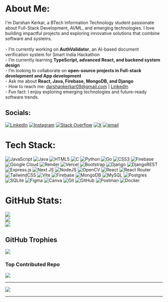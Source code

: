 #  About Me:
I'm Darshan Kerkar, a BTech Information Technology student passionate about Full-Stack Development, AI/ML, and emerging technologies. I love building impactful projects and exploring innovative solutions that combine software and systems.<br><br>-  I’m currently working on **AuthValidator**, an AI-based document verification system for Smart India Hackathon  <br>-  I’m currently learning **TypeScript, advanced React, and backend system design**  <br>-  I’m looking to collaborate on **open-source projects in Full-stack development and App development**  <br>-  Ask me about **React, Java, Firebase, MongoDB, and Django**  <br>-  How to reach me: darshankerkar09@gmail.com | [LinkedIn](https://www.linkedin.com/in/darshan-kerkar-4a237a325)
 <br>-  Fun fact: I enjoy exploring emerging technologies and future-ready software trends.


##  Socials:
[![LinkedIn](https://img.shields.io/badge/LinkedIn-%230077B5.svg?logo=linkedin&logoColor=white)](https://linkedin.com/in/darshan-kerkar-4a237a325) [![Instagram](https://img.shields.io/badge/Instagram-%23E4405F.svg?logo=Instagram&logoColor=white)](https://instagram.com/@darshankerkar05)  [![Stack Overflow](https://img.shields.io/badge/-Stackoverflow-FE7A16?logo=stack-overflow&logoColor=white)](https://stackoverflow.com/users/31484221) [![X](https://img.shields.io/badge/X-black.svg?logo=X&logoColor=white)](https://x.com/@darshankerkar05) [![email](https://img.shields.io/badge/Email-D14836?logo=gmail&logoColor=white)](mailto:darshankerkar09@gmail.com) 

#  Tech Stack:
![JavaScript](https://img.shields.io/badge/javascript-%23323330.svg?style=for-the-badge&logo=javascript&logoColor=%23F7DF1E) ![Java](https://img.shields.io/badge/java-%23ED8B00.svg?style=for-the-badge&logo=openjdk&logoColor=white) ![HTML5](https://img.shields.io/badge/html5-%23E34F26.svg?style=for-the-badge&logo=html5&logoColor=white) ![C](https://img.shields.io/badge/c-%2300599C.svg?style=for-the-badge&logo=c&logoColor=white) ![Python](https://img.shields.io/badge/python-3670A0?style=for-the-badge&logo=python&logoColor=ffdd54) ![Go](https://img.shields.io/badge/go-%2300ADD8.svg?style=for-the-badge&logo=go&logoColor=white) ![CSS3](https://img.shields.io/badge/css3-%231572B6.svg?style=for-the-badge&logo=css3&logoColor=white) ![Firebase](https://img.shields.io/badge/firebase-%23039BE5.svg?style=for-the-badge&logo=firebase) ![Google Cloud](https://img.shields.io/badge/GoogleCloud-%234285F4.svg?style=for-the-badge&logo=google-cloud&logoColor=white) ![Render](https://img.shields.io/badge/Render-%46E3B7.svg?style=for-the-badge&logo=render&logoColor=white) ![Vercel](https://img.shields.io/badge/vercel-%23000000.svg?style=for-the-badge&logo=vercel&logoColor=white) ![Bootstrap](https://img.shields.io/badge/bootstrap-%238511FA.svg?style=for-the-badge&logo=bootstrap&logoColor=white) ![Django](https://img.shields.io/badge/django-%23092E20.svg?style=for-the-badge&logo=django&logoColor=white) ![DjangoREST](https://img.shields.io/badge/DJANGO-REST-ff1709?style=for-the-badge&logo=django&logoColor=white&color=ff1709&labelColor=gray) ![Express.js](https://img.shields.io/badge/express.js-%23404d59.svg?style=for-the-badge&logo=express&logoColor=%2361DAFB) ![Next JS](https://img.shields.io/badge/Next-black?style=for-the-badge&logo=next.js&logoColor=white) ![NodeJS](https://img.shields.io/badge/node.js-6DA55F?style=for-the-badge&logo=node.js&logoColor=white) ![OpenCV](https://img.shields.io/badge/opencv-%23white.svg?style=for-the-badge&logo=opencv&logoColor=white) ![React](https://img.shields.io/badge/react-%2320232a.svg?style=for-the-badge&logo=react&logoColor=%2361DAFB) ![React Router](https://img.shields.io/badge/React_Router-CA4245?style=for-the-badge&logo=react-router&logoColor=white) ![TailwindCSS](https://img.shields.io/badge/tailwindcss-%2338B2AC.svg?style=for-the-badge&logo=tailwind-css&logoColor=white) ![Vite](https://img.shields.io/badge/vite-%23646CFF.svg?style=for-the-badge&logo=vite&logoColor=white) ![Firebase](https://img.shields.io/badge/firebase-a08021?style=for-the-badge&logo=firebase&logoColor=ffcd34) ![MongoDB](https://img.shields.io/badge/MongoDB-%234ea94b.svg?style=for-the-badge&logo=mongodb&logoColor=white) ![MySQL](https://img.shields.io/badge/mysql-4479A1.svg?style=for-the-badge&logo=mysql&logoColor=white) ![Postgres](https://img.shields.io/badge/postgres-%23316192.svg?style=for-the-badge&logo=postgresql&logoColor=white) ![SQLite](https://img.shields.io/badge/sqlite-%2307405e.svg?style=for-the-badge&logo=sqlite&logoColor=white) ![Figma](https://img.shields.io/badge/figma-%23F24E1E.svg?style=for-the-badge&logo=figma&logoColor=white) ![Canva](https://img.shields.io/badge/Canva-%2300C4CC.svg?style=for-the-badge&logo=Canva&logoColor=white) ![Git](https://img.shields.io/badge/git-%23F05033.svg?style=for-the-badge&logo=git&logoColor=white) ![GitHub](https://img.shields.io/badge/github-%23121011.svg?style=for-the-badge&logo=github&logoColor=white) ![Postman](https://img.shields.io/badge/Postman-FF6C37?style=for-the-badge&logo=postman&logoColor=white) ![Docker](https://img.shields.io/badge/docker-%230db7ed.svg?style=for-the-badge&logo=docker&logoColor=white)
#  GitHub Stats:
![](https://github-readme-stats.vercel.app/api?username=darshankerkar&theme=dark&hide_border=false&include_all_commits=false&count_private=true)<br/>
![](https://nirzak-streak-stats.vercel.app/?user=darshankerkar&theme=dark&hide_border=false)<br/>
![](https://github-readme-stats.vercel.app/api/top-langs/?username=darshankerkar&theme=dark&hide_border=false&include_all_commits=false&count_private=true&layout=compact)

##  GitHub Trophies
![](https://github-profile-trophy.vercel.app/?username=darshankerkar&theme=radical&no-frame=false&no-bg=true&margin-w=4)

###  Top Contributed Repo
![](https://github-contributor-stats.vercel.app/api?username=darshankerkar&limit=5&theme=dark&combine_all_yearly_contributions=true)

---
[![](https://visitcount.itsvg.in/api?id=darshankerkar&icon=0&color=0)](https://visitcount.itsvg.in)

<!-- Proudly created with GPRM ( https://gprm.itsvg.in ) -->
---
